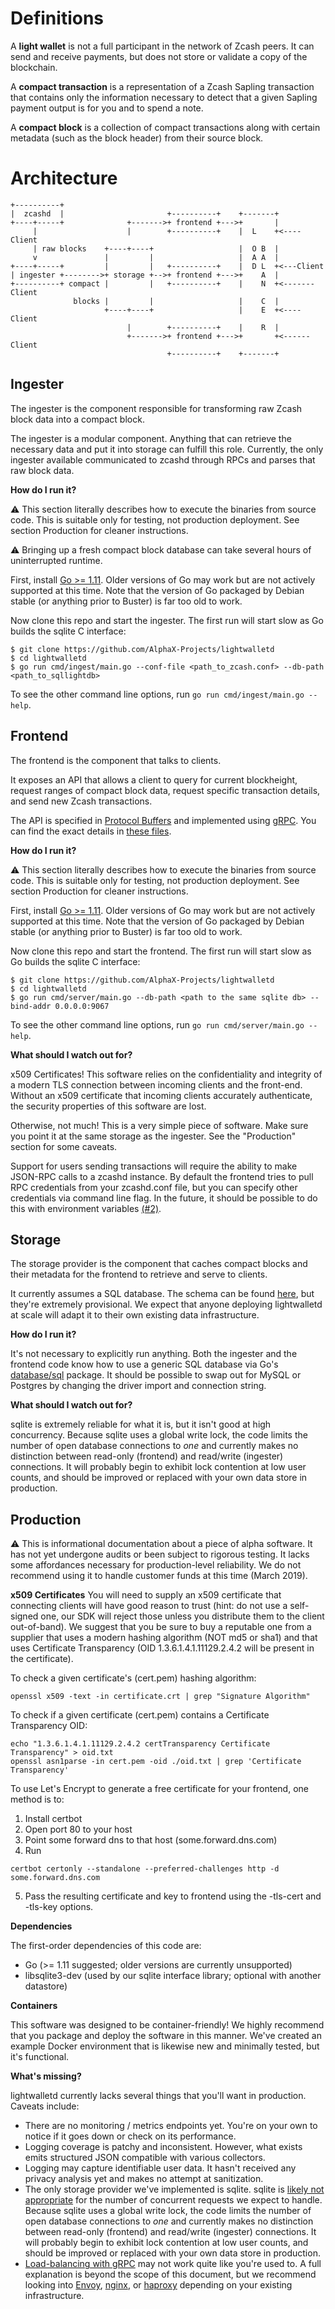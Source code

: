 # Definitions

A **light wallet** is not a full participant in the network of Zcash peers. It can send and receive payments, but does not store or validate a copy of the blockchain.

A **compact transaction** is a representation of a Zcash Sapling transaction that contains only the information necessary to detect that a given Sapling payment output is for you and to spend a note.

A **compact block** is a collection of compact transactions along with certain metadata (such as the block header) from their source block.

# Architecture

```
+----------+
|  zcashd  |                       +----------+    +-------+
+----+-----+              +------->+ frontend +--->+       |
     |                    |        +----------+    |  L    +<----Client
     | raw blocks    +----+----+                   |  O B  |
     v               |         |                   |  A A  |
+----+-----+         |         |   +----------+    |  D L  +<---Client
| ingester +-------->+ storage +-->+ frontend +--->+    A  |
+----------+ compact |         |   +----------+    |    N  +<-------Client
              blocks |         |                   |    C  |
                     +----+----+                   |    E  +<----Client
                          |        +----------+    |    R  |
                          +------->+ frontend +--->+       +<------Client
                                   +----------+    +-------+
```

## Ingester

The ingester is the component responsible for transforming raw Zcash block data into a compact block.

The ingester is a modular component. Anything that can retrieve the necessary data and put it into storage can fulfill this role. Currently, the only ingester available communicated to zcashd through RPCs and parses that raw block data. 

**How do I run it?**

⚠️ This section literally describes how to execute the binaries from source code. This is suitable only for testing, not production deployment. See section Production for cleaner instructions.

⚠️ Bringing up a fresh compact block database can take several hours of uninterrupted runtime.

First, install [Go >= 1.11](https://golang.org/dl/#stable). Older versions of Go may work but are not actively supported at this time. Note that the version of Go packaged by Debian stable (or anything prior to Buster) is far too old to work.

Now clone this repo and start the ingester. The first run will start slow as Go builds the sqlite C interface:

```
$ git clone https://github.com/AlphaX-Projects/lightwalletd
$ cd lightwalletd
$ go run cmd/ingest/main.go --conf-file <path_to_zcash.conf> --db-path <path_to_sqllightdb>
```

To see the other command line options, run `go run cmd/ingest/main.go --help`.

## Frontend

The frontend is the component that talks to clients. 

It exposes an API that allows a client to query for current blockheight, request ranges of compact block data, request specific transaction details, and send new Zcash transactions.

The API is specified in [Protocol Buffers](https://developers.google.com/protocol-buffers/) and implemented using [gRPC](https://grpc.io). You can find the exact details in [these files](https://github.com/AlphaX-Projects/lightwalletd/tree/master/walletrpc).

**How do I run it?**

⚠️ This section literally describes how to execute the binaries from source code. This is suitable only for testing, not production deployment. See section Production for cleaner instructions.

First, install [Go >= 1.11](https://golang.org/dl/#stable). Older versions of Go may work but are not actively supported at this time. Note that the version of Go packaged by Debian stable (or anything prior to Buster) is far too old to work.

Now clone this repo and start the frontend. The first run will start slow as Go builds the sqlite C interface:

```
$ git clone https://github.com/AlphaX-Projects/lightwalletd
$ cd lightwalletd
$ go run cmd/server/main.go --db-path <path to the same sqlite db> --bind-addr 0.0.0.0:9067
```

To see the other command line options, run `go run cmd/server/main.go --help`.

**What should I watch out for?**

x509 Certificates! This software relies on the confidentiality and integrity of a modern TLS connection between incoming clients and the front-end. Without an x509 certificate that incoming clients accurately authenticate, the security properties of this software are lost.

Otherwise, not much! This is a very simple piece of software. Make sure you point it at the same storage as the ingester. See the "Production" section for some caveats.

Support for users sending transactions will require the ability to make JSON-RPC calls to a zcashd instance. By default the frontend tries to pull RPC credentials from your zcashd.conf file, but you can specify other credentials via command line flag. In the future, it should be possible to do this with environment variables [(#2)](https://github.com/AlphaX-Projects/lightwalletd/issues/2).

## Storage

The storage provider is the component that caches compact blocks and their metadata for the frontend to retrieve and serve to clients.

It currently assumes a SQL database. The schema can be found [here](https://github.com/AlphaX-Projects/lightwalletd/blob/d53507cc39e8da52e14d08d9c63fee96d3bd16c3/storage/sqlite3.go#L15), but they're extremely provisional. We expect that anyone deploying lightwalletd at scale will adapt it to their own existing data infrastructure.

**How do I run it?**

It's not necessary to explicitly run anything. Both the ingester and the frontend code know how to use a generic SQL database via Go's [database/sql](https://golang.org/pkg/database/sql/) package. It should be possible to swap out for MySQL or Postgres by changing the driver import and connection string.

**What should I watch out for?**

sqlite is extremely reliable for what it is, but it isn't good at high concurrency. Because sqlite uses a global write lock, the code limits the number of open database connections to *one* and currently makes no distinction between read-only (frontend) and read/write (ingester) connections. It will probably begin to exhibit lock contention at low user counts, and should be improved or replaced with your own data store in production.

## Production

⚠️ This is informational documentation about a piece of alpha software. It has not yet undergone audits or been subject to rigorous testing. It lacks some affordances necessary for production-level reliability. We do not recommend using it to handle customer funds at this time (March 2019).

**x509 Certificates**
You will need to supply an x509 certificate that connecting clients will have good reason to trust (hint: do not use a self-signed one, our SDK will reject those unless you distribute them to the client out-of-band). We suggest that you be sure to buy a reputable one from a supplier that uses a modern hashing algorithm (NOT md5 or sha1) and that uses Certificate Transparency (OID 1.3.6.1.4.1.11129.2.4.2 will be present in the certificate).

To check a given certificate's (cert.pem) hashing algorithm:
```
openssl x509 -text -in certificate.crt | grep "Signature Algorithm"
```

To check if a given certificate (cert.pem) contains a Certificate Transparency OID:
```
echo "1.3.6.1.4.1.11129.2.4.2 certTransparency Certificate Transparency" > oid.txt
openssl asn1parse -in cert.pem -oid ./oid.txt | grep 'Certificate Transparency'
```

To use Let's Encrypt to generate a free certificate for your frontend, one method is to:
1) Install certbot
2) Open port 80 to your host
3) Point some forward dns to that host (some.forward.dns.com)
4) Run
```
certbot certonly --standalone --preferred-challenges http -d some.forward.dns.com
```
5) Pass the resulting certificate and key to frontend using the -tls-cert and -tls-key options.

**Dependencies**

The first-order dependencies of this code are:

- Go (>= 1.11 suggested; older versions are currently unsupported)
- libsqlite3-dev (used by our sqlite interface library; optional with another datastore)

**Containers**

This software was designed to be container-friendly! We highly recommend that you package and deploy the software in this manner. We've created an example Docker environment that is likewise new and minimally tested, but it's functional.

**What's missing?**

lightwalletd currently lacks several things that you'll want in production. Caveats include:

- There are no monitoring / metrics endpoints yet. You're on your own to notice if it goes down or check on its performance.
- Logging coverage is patchy and inconsistent. However, what exists emits structured JSON compatible with various collectors.
- Logging may capture identifiable user data. It hasn't received any privacy analysis yet and makes no attempt at sanitization.
- The only storage provider we've implemented is sqlite. sqlite is [likely not appropriate](https://sqlite.org/whentouse.html) for the number of concurrent requests we expect to handle. Because sqlite uses a global write lock, the code limits the number of open database connections to *one* and currently makes no distinction between read-only (frontend) and read/write (ingester) connections. It will probably begin to exhibit lock contention at low user counts, and should be improved or replaced with your own data store in production.
- [Load-balancing with gRPC](https://grpc.io/blog/loadbalancing) may not work quite like you're used to. A full explanation is beyond the scope of this document, but we recommend looking into [Envoy](https://www.envoyproxy.io/), [nginx](https://nginx.com), or [haproxy](https://www.haproxy.org) depending on your existing infrastructure.
